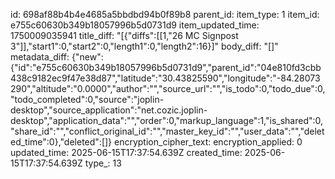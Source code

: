 id: 698af88b4b4e4685a5bbdbd94b0f89b8
parent_id: 
item_type: 1
item_id: e755c60630b349b18057996b5d0731d9
item_updated_time: 1750009035941
title_diff: "[{\"diffs\":[[1,\"26 MC Signpost 3\"]],\"start1\":0,\"start2\":0,\"length1\":0,\"length2\":16}]"
body_diff: "[]"
metadata_diff: {"new":{"id":"e755c60630b349b18057996b5d0731d9","parent_id":"04e810fd3cbb438c9182ec9f47e38d87","latitude":"30.43825590","longitude":"-84.28073290","altitude":"0.0000","author":"","source_url":"","is_todo":0,"todo_due":0,"todo_completed":0,"source":"joplin-desktop","source_application":"net.cozic.joplin-desktop","application_data":"","order":0,"markup_language":1,"is_shared":0,"share_id":"","conflict_original_id":"","master_key_id":"","user_data":"","deleted_time":0},"deleted":[]}
encryption_cipher_text: 
encryption_applied: 0
updated_time: 2025-06-15T17:37:54.639Z
created_time: 2025-06-15T17:37:54.639Z
type_: 13